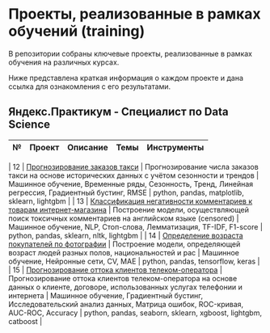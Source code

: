 # Проекты, реализованные в рамках обучений (training)

В репозитории собраны ключевые проекты, реализованные в рамках обучения на различных курсах.
 
Ниже представлена краткая информация о каждом проекте и дана ссылка для ознакомления с его результатами.

## Яндекс.Практикум - Специалист по Data Science

| № | Проект | Описание | Темы | Инструменты |
|:-----|:-------|:---------|:-----|:------------|

| 12 | [Прогнозирование заказов такси](https://github.com/Dmitrii-Kochurov/training-projects/blob/main/practicum_by_yandex/12_taxi_orders_time_series.ipynb) | Прогнозирование числа заказов такси на основе исторических данных с учётом сезонности и трендов | Машинное обучение, Временные ряды, Сезонность, Тренд, Линейная регрессия, Градиентный бустинг, RMSE | python, pandas, matplotlib, sklearn, lightgbm |
| 13 | [Классификация негативности комментариев к товарам интернет-магазина](https://github.com/Dmitrii-Kochurov/training-projects/blob/main/practicum_by_yandex/13_toxic_comments.ipynb) | Построение модели, осуществляющей поиск токсичных комментариев на английском языке (censored) | Машинное обучение, NLP, Стоп-слова, Лемматизация, TF-IDF, F1-score | python, pandas, sklearn, nltk, lightgbm |
| 14 | [Определение возраста покупателей по фотографии](https://github.com/Dmitrii-Kochurov/training-projects/blob/main/practicum_by_yandex/15_customer_age_cv.ipynb) | Построение модели, определяющей возраст людей разных полов, национальностей и рас | Машинное обучение, Нейронные сети, CV, MAE | python, pandas, tensorflow, keras |
| 15 | [Прогнозирование оттока клиентов телеком-оператора](https://github.com/Dmitrii-Kochurov/training-projects/blob/main/practicum_by_yandex/16_telecom_churn_prediction.ipynb) | Прогнозирование оттока клиентов телеком-оператора на основе данных о клиенте, договоре, использованных услугах телефонии и интернета | Машинное обучение, Градиентный бустинг, Исследовательский анализ данных, Матрица ошибок, ROC-кривая, AUC-ROC, Accuracy | python, pandas, seaborn, sklearn, xgboost, lightgbm, catboost |
